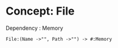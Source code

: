 ---
---
#  Concept: File

Dependency
  : Memory

```code
File:(Name ->"", Path ->"") -> #:Memory
```
